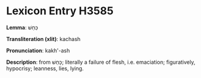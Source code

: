# Lexicon Entry H3585

**Lemma**: כַּחַשׁ

**Transliteration (xlit)**: kachash

**Pronunciation**: kakh'-ash

**Description**:
from כָּחַשׁ; literally a failure of flesh, i.e. emaciation; figuratively, hypocrisy; leanness, lies, lying.
